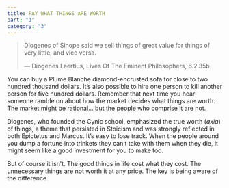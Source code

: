 ```yaml
---
title: PAY WHAT THINGS ARE WORTH
part: "1"
category: "3"
---
```


> Diogenes of Sinope said we sell things of great value for things of very little, and vice versa.
>
> — Diogenes Laertius, Lives Of The Eminent Philosophers, 6.2.35b

You can buy a Plume Blanche diamond-encrusted sofa for close to two hundred thousand dollars. It’s also possible to hire one person to kill another person for five hundred dollars. Remember that next time you hear someone ramble on about how the market decides what things are worth. The market might be rational... but the people who comprise it are not.

Diogenes, who founded the Cynic school, emphasized the true worth (_axia_) of things, a theme that persisted in Stoicism and was strongly reflected in both Epictetus and Marcus. It’s easy to lose track. When the people around you dump a fortune into trinkets they can’t take with them when they die, it might seem like a good investment for you to make too.

But of course it isn’t. The good things in life cost what they cost. The unnecessary things are not worth it at any price. The key is being aware of the difference.
